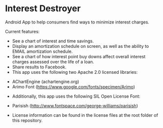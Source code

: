# Interest Destroyer

Android App to help consumers find ways to minimize interest charges.

Current features:
- See a chart of interest and time savings.
- Display an amortization schedule on screen, as well as the ability to EMAIL amortization schedule.
- See a chart of how interest point buy downs affect overall interest charges assessed over the life of a loan.
- Share results to Facebook.
- This app uses the following two Apache 2.0 licensed libraries:
* AChartEngine (achartengine.org)
* Arimo Font (https://www.google.com/fonts/specimen/Arimo)
- Additionally, this app uses the following SIL Open License Font: 
* Parisish (http://www.fontspace.com/george-williams/parisish)
- License information can be found in the license files at the root folder of this repository.
